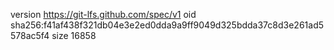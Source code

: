 version https://git-lfs.github.com/spec/v1
oid sha256:f41af438f321db04e3e2ed0dda9a9ff9049d325bdda37c8d3e261ad5578ac5f4
size 16858
